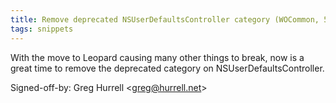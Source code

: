 ```yaml
---
title: Remove deprecated NSUserDefaultsController category (WOCommon, 5d195df)
tags: snippets
---
```


With the move to Leopard causing many other things to break, now is a great time to remove the deprecated category on NSUserDefaultsController.

Signed-off-by: Greg Hurrell &lt;greg@hurrell.net&gt;
